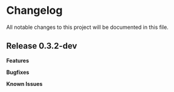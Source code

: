 # Changelog

All notable changes to this project will be documented in this file.

## Release 0.3.2-dev

**Features**

**Bugfixes**

**Known Issues**
